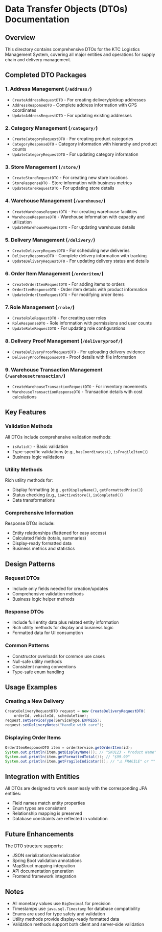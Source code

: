 # Data Transfer Objects (DTOs) Documentation

## Overview
This directory contains comprehensive DTOs for the KTC Logistics Management System, covering all major entities and operations for supply chain and delivery management.

## Completed DTO Packages

### 1. Address Management (`/address/`)
- `CreateAddressRequestDTO` - For creating delivery/pickup addresses
- `AddressResponseDTO` - Complete address information with GPS coordinates
- `UpdateAddressRequestDTO` - For updating existing addresses

### 2. Category Management (`/category/`)
- `CreateCategoryRequestDTO` - For creating product categories
- `CategoryResponseDTO` - Category information with hierarchy and product counts
- `UpdateCategoryRequestDTO` - For updating category information

### 3. Store Management (`/store/`)
- `CreateStoreRequestDTO` - For creating new store locations
- `StoreResponseDTO` - Store information with business metrics
- `UpdateStoreRequestDTO` - For updating store details

### 4. Warehouse Management (`/warehouse/`)
- `CreateWarehouseRequestDTO` - For creating warehouse facilities
- `WarehouseResponseDTO` - Warehouse information with capacity and utilization
- `UpdateWarehouseRequestDTO` - For updating warehouse details

### 5. Delivery Management (`/delivery/`)
- `CreateDeliveryRequestDTO` - For scheduling new deliveries
- `DeliveryResponseDTO` - Complete delivery information with tracking
- `UpdateDeliveryRequestDTO` - For updating delivery status and details

### 6. Order Item Management (`/orderitem/`)
- `CreateOrderItemRequestDTO` - For adding items to orders
- `OrderItemResponseDTO` - Order item details with product information
- `UpdateOrderItemRequestDTO` - For modifying order items

### 7. Role Management (`/role/`)
- `CreateRoleRequestDTO` - For creating user roles
- `RoleResponseDTO` - Role information with permissions and user counts
- `UpdateRoleRequestDTO` - For updating role configurations

### 8. Delivery Proof Management (`/deliveryproof/`)
- `CreateDeliveryProofRequestDTO` - For uploading delivery evidence
- `DeliveryProofResponseDTO` - Proof details with file information

### 9. Warehouse Transaction Management (`/warehousetransaction/`)
- `CreateWarehouseTransactionRequestDTO` - For inventory movements
- `WarehouseTransactionResponseDTO` - Transaction details with cost calculations

## Key Features

### Validation Methods
All DTOs include comprehensive validation methods:
- `isValid()` - Basic validation
- Type-specific validations (e.g., `hasCoordinates()`, `isFragileItem()`)
- Business logic validations

### Utility Methods
Rich utility methods for:
- Display formatting (e.g., `getDisplayName()`, `getFormattedPrice()`)
- Status checking (e.g., `isActiveStore()`, `isCompleted()`)
- Data transformations

### Comprehensive Information
Response DTOs include:
- Entity relationships (flattened for easy access)
- Calculated fields (totals, summaries)
- Display-ready formatted data
- Business metrics and statistics

## Design Patterns

### Request DTOs
- Include only fields needed for creation/updates
- Comprehensive validation methods
- Business logic helper methods

### Response DTOs
- Include full entity data plus related entity information
- Rich utility methods for display and business logic
- Formatted data for UI consumption

### Common Patterns
- Constructor overloads for common use cases
- Null-safe utility methods
- Consistent naming conventions
- Type-safe enum handling

## Usage Examples

### Creating a New Delivery
```java
CreateDeliveryRequestDTO request = new CreateDeliveryRequestDTO(
    orderId, vehicleId, scheduleTime);
request.setServiceType(ServiceType.EXPRESS);
request.setDeliveryNotes("Handle with care");
```

### Displaying Order Items
```java
OrderItemResponseDTO item = orderService.getOrderItem(id);
System.out.println(item.getDisplayName()); // "SKU123 - Product Name"
System.out.println(item.getFormattedTotal()); // "$99.99"
System.out.println(item.getFragileIndicator()); // "⚠️ FRAGILE" or ""
```

## Integration with Entities

All DTOs are designed to work seamlessly with the corresponding JPA entities:
- Field names match entity properties
- Enum types are consistent
- Relationship mapping is preserved
- Database constraints are reflected in validation

## Future Enhancements

The DTO structure supports:
- JSON serialization/deserialization
- Spring Boot validation annotations
- MapStruct mapping integration
- API documentation generation
- Frontend framework integration

## Notes

- All monetary values use `BigDecimal` for precision
- Timestamps use `java.sql.Timestamp` for database compatibility
- Enums are used for type safety and validation
- Utility methods provide display-ready formatted data
- Validation methods support both client and server-side validation